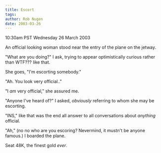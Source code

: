 ```yaml
---
title: Escort
tags: 
author: Rob Nugen
date: 2003-03-26
---
```


<p class=date>10:30am PST Wednesday 26 March 2003</p>

<p>An official looking woman stood near the entry of the plane on the
jetway.</p>

<p>"What are you doing?" I ask, trying to appear optimistically
curious rather than WTF??? like that.</p>

<p>She goes, "I'm escorting somebody."</p>

<p>"Ah.  You look very official.."</p>

<p>"I <em>am</em> very official," she assured me.</p>

<p>"Anyone I've heard of?"  I asked, <em>obviously</em> referring to
whom she may be escorting.</p>

<p>"INS," like that was the end all answer to all conversations about
<em>anything</em> official.</p>

<p>"Ah," (no no who are you escoring?  Nevermind, it mustn't be anyone
famous.) I boarded the plane.</p>

<p>Seat 48K, the finest gold <em>ever</em>.</p>
